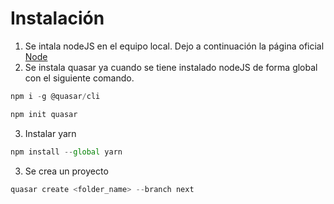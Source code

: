 # Instalación
1. Se intala nodeJS en el equipo local. 
Dejo a continuación la página oficial [Node](https://nodejs.org/en)
2. Se instala quasar ya cuando se tiene instalado nodeJS de forma global con el siguiente comando.

```js
npm i -g @quasar/cli
```
```js
npm init quasar
```

3. Instalar yarn
```js
npm install --global yarn
```
3. Se crea un proyecto
```js
quasar create <folder_name> --branch next
```